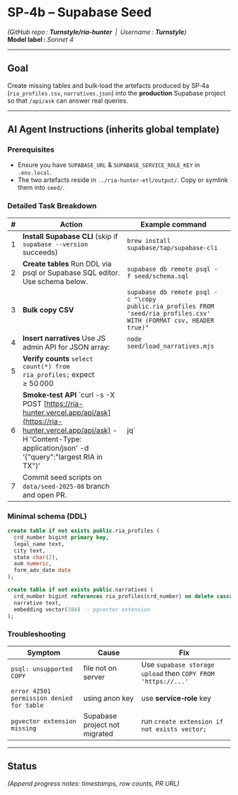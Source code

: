 # SP‑4b – Supabase Seed

*(GitHub repo : ****Turnstyle/ria-hunter**** | Username : ****Turnstyle****)*\
**Model label :** *Sonnet 4*

---

## Goal

Create missing tables and bulk‑load the artefacts produced by SP‑4a (`ria_profiles.csv`, `narratives.json`) into the **production** Supabase project so that `/api/ask` can answer real queries.

---

## AI Agent Instructions (inherits global template)

### Prerequisites

- Ensure you have `SUPABASE_URL` & `SUPABASE_SERVICE_ROLE_KEY` in `.env.local`.
- The two artefacts reside in `../ria-hunter-etl/output/`. Copy or symlink them into `seed/`.

### Detailed Task Breakdown

| # | Action                                                                                                                                                                                      | Example command                                                                                                      |   |
| - | ------------------------------------------------------------------------------------------------------------------------------------------------------------------------------------------- | -------------------------------------------------------------------------------------------------------------------- | - |
| 1 | **Install Supabase CLI** (skip if `supabase --version` succeeds)                                                                                                                            | `brew install supabase/tap/supabase-cli`                                                                             |   |
| 2 | **Create tables**  Run DDL via psql or Supabase SQL editor. Use schema below.                                                                                                               | `supabase db remote psql -f seed/schema.sql`                                                                         |   |
| 3 | **Bulk copy CSV**                                                                                                                                                                           | `supabase db remote psql -c "\copy public.ria_profiles FROM 'seed/ria_profiles.csv' WITH (FORMAT csv, HEADER true)"` |   |
| 4 | **Insert narratives**  Use JS admin API for JSON array:                                                                                                                                     | `node seed/load_narratives.mjs`                                                                                      |   |
| 5 | **Verify counts**  `select count(*) from ria_profiles;` expect ≥ 50 000                                                                                                                     |                                                                                                                      |   |
| 6 | **Smoke‑test API**  \`curl -s -X POST [https://ria-hunter.vercel.app/api/ask](https://ria-hunter.vercel.app/api/ask) -H 'Content-Type: application/json' -d '{"query":"largest RIA in TX"}' | jq\`                                                                                                                 |   |
| 7 | Commit seed scripts on `data/seed-2025-08` branch and open PR.                                                                                                                              |                                                                                                                      |   |

### Minimal schema (DDL)

```sql
create table if not exists public.ria_profiles (
  crd_number bigint primary key,
  legal_name text,
  city text,
  state char(2),
  aum numeric,
  form_adv_date date
);

create table if not exists public.narratives (
  crd_number bigint references ria_profiles(crd_number) on delete cascade,
  narrative text,
  embedding vector(384) -- pgvector extension
);
```

### Troubleshooting

| Symptom                                   | Cause                         | Fix                                                          |
| ----------------------------------------- | ----------------------------- | ------------------------------------------------------------ |
| `psql: unsupported COPY`                  | file not on server            | Use `supabase storage upload` then `COPY FROM 'https://...'` |
| `error 42501 permission denied for table` | using anon key                | use **service‑role** key                                     |
| `pgvector extension missing`              | Supabase project not migrated | run `create extension if not exists vector;`                 |

---

## Status

*(Append progress notes: timestamps, row counts, PR URL)*

